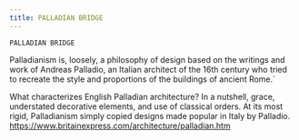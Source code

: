 ```yaml
---
title: PALLADIAN BRIDGE
---
```

`PALLADIAN BRIDGE`

Palladianism is, loosely, a philosophy of design based on the writings and work of Andreas Palladio, an Italian architect of the 16th century who tried to recreate the style and proportions of the buildings of ancient Rome.`

What characterizes English Palladian architecture? In a nutshell, grace, understated decorative elements, and use of classical orders. At its most rigid, Palladianism simply copied designs made popular in Italy by Palladio.
https://www.britainexpress.com/architecture/palladian.htm